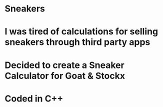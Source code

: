 # Sneakers
# I was tired of calculations for selling sneakers through third party apps
# Decided to create a Sneaker Calculator for Goat & Stockx
# Coded in C++
